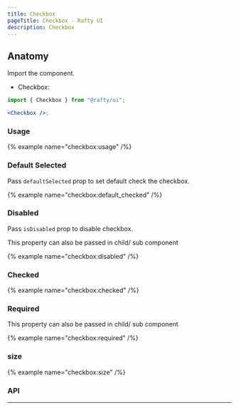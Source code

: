 ```yaml
---
title: Checkbox
pageTitle: Checkbox - Rafty UI
description: Checkbox
---
```


## Anatomy

Import the component.

- Checkbox:

```jsx
import { Checkbox } from "@rafty/ui";

<Checkbox />;
```

### Usage

{% example name="checkbox:usage" /%}

### Default Selected

Pass `defaultSelected` prop to set default check the checkbox.

{% example name="checkbox:default_checked" /%}

### Disabled

Pass `isDisabled` prop to disable checkbox.

This property can also be passed in child/ sub component

{% example name="checkbox:disabled" /%}

### Checked

{% example name="checkbox:checked" /%}

### Required

This property can also be passed in child/ sub component

{% example name="checkbox:required" /%}

### size

{% example name="checkbox:size" /%}

### API

---
